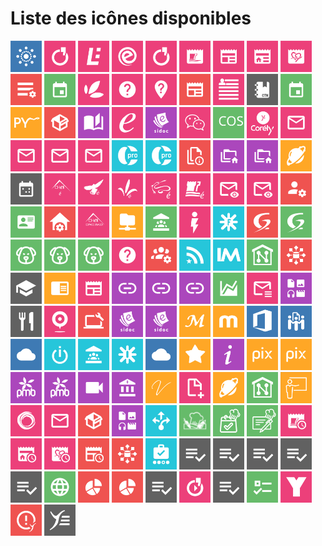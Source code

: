 # Liste des icônes disponibles

<img src="./icons/AccesOAE_RECIA.svg" alt="icon" width="50" height="50" >
<img src="./icons/accueil-cfa.svg" alt="icon" width="50" height="50" >
<img src="./icons/accueil-clg28.svg" alt="icon" width="50" height="50" >
<img src="./icons/accueil-clg37.svg" alt="icon" width="50" height="50" >
<img src="./icons/accueil-lycees.svg" alt="icon" width="50" height="50" >
<img src="./icons/ActualitesCD37.svg" alt="icon" width="50" height="50" >
<img src="./icons/ActualitesCollectivite.svg" alt="icon" width="50" height="50" >
<img src="./icons/ActualitesEtab.svg" alt="icon" width="50" height="50" >
<img src="./icons/ActualitesRegion.svg" alt="icon" width="50" height="50" >
<img src="./icons/AdminListesDiffusion.svg" alt="icon" width="50" height="50" >
<img src="./icons/AgendaKronolith.svg" alt="icon" width="50" height="50" >
<img src="./icons/agrilocal18.svg" alt="icon" width="50" height="50" >
<img src="./icons/AidePortailENT.svg" alt="icon" width="50" height="50" >
<img src="./icons/aidesInfosCFA.svg" alt="icon" width="50" height="50" >
<img src="./icons/AnnoncesRECIA.svg" alt="icon" width="50" height="50" >
<img src="./icons/annuaire.svg" alt="icon" width="50" height="50" >
<img src="./icons/CahierTexte.svg" alt="icon" width="50" height="50" >
<img src="./icons/calendar.svg" alt="icon" width="50" height="50" >
<img src="./icons/CAPYTALE.svg" alt="icon" width="50" height="50" >
<img src="./icons/Catalogue_OPSI.svg" alt="icon" width="50" height="50" >
<img src="./icons/catalogueRessources.svg" alt="icon" width="50" height="50" >
<img src="./icons/CD18extranet.svg" alt="icon" width="50" height="50" >
<img src="./icons/CDITheresePlaniol.svg" alt="icon" width="50" height="50" >
<img src="./icons/chat.svg" alt="icon" width="50" height="50" >
<img src="./icons/COS.svg" alt="icon" width="50" height="50" >
<img src="./icons/Corely.svg" alt="icon" width="50" height="50" >
<img src="./icons/CourrielAcademique.svg" alt="icon" width="50" height="50" >
<img src="./icons/CourrielEducagri.svg" alt="icon" width="50" height="50" >
<img src="./icons/CourrielEleves.svg" alt="icon" width="50" height="50" >
<img src="./icons/CourrielRECIA.svg" alt="icon" width="50" height="50" >
<img src="./icons/CPRO-STI.svg" alt="icon" width="50" height="50" >
<img src="./icons/CPRO.svg" alt="icon" width="50" height="50" >
<img src="./icons/DocENT.svg" alt="icon" width="50" height="50" >
<img src="./icons/DocumentsEtab.svg" alt="icon" width="50" height="50" >
<img src="./icons/DocumentsCollectivite.svg" alt="icon" width="50" height="50" >
<img src="./icons/EchoSpheres.svg" alt="icon" width="50" height="50" >
<img src="./icons/EDT.svg" alt="icon" width="50" height="50" >
<img src="./icons/EducationCher.svg" alt="icon" width="50" height="50" >
<img src="./icons/EducationIndre.svg" alt="icon" width="50" height="50" >
<img src="./icons/EducationLoiret.svg" alt="icon" width="50" height="50" >
<img src="./icons/EducationLoirEtCher.svg" alt="icon" width="50" height="50" >
<img src="./icons/EducationTouraine.svg" alt="icon" width="50" height="50" >
<img src="./icons/email-preview-clg37.svg" alt="icon" width="50" height="50" >
<img src="./icons/email-preview-netocentre.svg" alt="icon" width="50" height="50" >
<img src="./icons/ESCO-GLC.svg" alt="icon" width="50" height="50" >
<img src="./icons/ESCO-MCE.svg" alt="icon" width="50" height="50" >
<img src="./icons/ESCO-ParamEtab.svg" alt="icon" width="50" height="50" >
<img src="./icons/espacelUsagerCD18.svg" alt="icon" width="50" height="50" >
<img src="./icons/esup-filemanager.svg" alt="icon" width="50" height="50" >
<img src="./icons/eurecia.svg" alt="icon" width="50" height="50" >
<img src="./icons/FlashInfoEtab.svg" alt="icon" width="50" height="50" >
<img src="./icons/Folios.svg" alt="icon" width="50" height="50" >
<img src="./icons/glpi.svg" alt="icon" width="50" height="50" >
<img src="./icons/GLPI.svg" alt="icon" width="50" height="50" >
<img src="./icons/GRR2_CFA.svg" alt="icon" width="50" height="50" >
<img src="./icons/GRR2_netocentre.svg" alt="icon" width="50" height="50" >
<img src="./icons/GRR_JCoeurEleves.svg" alt="icon" width="50" height="50" >
<img src="./icons/HelpInfo.svg" alt="icon" width="50" height="50" >
<img src="./icons/I2Grouper-UI.svg" alt="icon" width="50" height="50" >
<img src="./icons/infosEtoile.svg" alt="icon" width="50" height="50" >
<img src="./icons/InstantsMetiers.svg" alt="icon" width="50" height="50" >
<img src="./icons/Intranet.svg" alt="icon" width="50" height="50" >
<img src="./icons/ITSM.svg" alt="icon" width="50" height="50" >
<img src="./icons/ItsTours_VieEtudiante.svg" alt="icon" width="50" height="50" >
<img src="./icons/LEA.svg" alt="icon" width="50" height="50" >
<img src="./icons/LettreActualites.svg" alt="icon" width="50" height="50" >
<img src="./icons/LiensEdutiles.svg" alt="icon" width="50" height="50" >
<img src="./icons/LiensUtilAgri.svg" alt="icon" width="50" height="50" >
<img src="./icons/liensUtilesCFA.svg" alt="icon" width="50" height="50" >
<img src="./icons/Limesurvey.svg" alt="icon" width="50" height="50" >
<img src="./icons/ListesDiffusion.svg" alt="icon" width="50" height="50" >
<img src="./icons/Mediacentre.svg" alt="icon" width="50" height="50" >
<img src="./icons/menuCantine.svg" alt="icon" width="50" height="50" >
<img src="./icons/MessageAccueilWoC.svg" alt="icon" width="50" height="50" >
<img src="./icons/MILycees.svg" alt="icon" width="50" height="50" >
<img src="./icons/MonCDIPLCourier.svg" alt="icon" width="50" height="50" >
<img src="./icons/MonCDI.svg" alt="icon" width="50" height="50" >
<img src="./icons/MonDesk.svg" alt="icon" width="50" height="50" >
<img src="./icons/MoodleMu.svg" alt="icon" width="50" height="50" >
<img src="./icons/MSOffice.svg" alt="icon" width="50" height="50" >
<img src="./icons/MyPads.svg" alt="icon" width="50" height="50" >
<img src="./icons/Nextcloud.svg" alt="icon" width="50" height="50" >
<img src="./icons/OBII.svg" alt="icon" width="50" height="50" >
<img src="./icons/OffresStages45.svg" alt="icon" width="50" height="50" >
<img src="./icons/OnisepServices.svg" alt="icon" width="50" height="50" >
<img src="./icons/OwnCloud_RECIA.svg" alt="icon" width="50" height="50" >
<img src="./icons/pearltrees.svg" alt="icon" width="50" height="50" >
<img src="./icons/PIA.svg" alt="icon" width="50" height="50" >
<img src="./icons/pix-externe.svg" alt="icon" width="50" height="50" >
<img src="./icons/pix.svg" alt="icon" width="50" height="50" >
<img src="./icons/PMB_LesCharmilles.svg" alt="icon" width="50" height="50" >
<img src="./icons/PMB.svg" alt="icon" width="50" height="50" >
<img src="./icons/pod.svg" alt="icon" width="50" height="50" >
<img src="./icons/PortailArenA.svg" alt="icon" width="50" height="50" >
<img src="./icons/projetVoltaire-ITSTours.svg" alt="icon" width="50" height="50" >
<img src="./icons/PublicationContenus.svg" alt="icon" width="50" height="50" >
<img src="./icons/Pydio36.svg" alt="icon" width="50" height="50" >
<img src="./icons/RCVLextranet.svg" alt="icon" width="50" height="50" >
<img src="./icons/RCVLformation.svg" alt="icon" width="50" height="50" >
<img src="./icons/RCVLneeria.svg" alt="icon" width="50" height="50" >
<img src="./icons/RCVLwebmail.svg" alt="icon" width="50" height="50" >
<img src="./icons/referentielLogicielsColleges.svg" alt="icon" width="50" height="50" >
<img src="./icons/RessourcesNumeriques.svg" alt="icon" width="50" height="50" >
<img src="./icons/RessourcesOrientationLycees.svg" alt="icon" width="50" height="50" >
<img src="./icons/RestoGest.svg" alt="icon" width="50" height="50" >
<img src="./icons/RestoResa.svg" alt="icon" width="50" height="50" >
<img src="./icons/RestoTarif.svg" alt="icon" width="50" height="50" >
<img src="./icons/ResumeActualitesCD37.svg" alt="icon" width="50" height="50" >
<img src="./icons/ResumeActualitesEtab.svg" alt="icon" width="50" height="50" >
<img src="./icons/ResumeActualitesRegion.svg" alt="icon" width="50" height="50" >
<img src="./icons/ResumeInfosENT.svg" alt="icon" width="50" height="50" >
<img src="./icons/RTX.svg" alt="icon" width="50" height="50" >
<img src="./icons/SACoche.svg" alt="icon" width="50" height="50" >
<img src="./icons/SconetNotes_chefetab.svg" alt="icon" width="50" height="50" >
<img src="./icons/SconetNotes_peda.svg" alt="icon" width="50" height="50" >
<img src="./icons/SconetNotes.svg" alt="icon" width="50" height="50" >
<img src="./icons/SconetNotes_viesco.svg" alt="icon" width="50" height="50" >
<img src="./icons/SiecleVieScolaire.svg" alt="icon" width="50" height="50" >
<img src="./icons/SiteEtablissement.svg" alt="icon" width="50" height="50" >
<img src="./icons/Statistiques_CFA.svg" alt="icon" width="50" height="50" >
<img src="./icons/Statistiques.svg" alt="icon" width="50" height="50" >
<img src="./icons/Teleservices.svg" alt="icon" width="50" height="50" >
<img src="./icons/VideoNOCWPP.svg" alt="icon" width="50" height="50" >
<img src="./icons/VieScolaire.svg" alt="icon" width="50" height="50" >
<img src="./icons/Yakforms.svg" alt="icon" width="50" height="50" >
<img src="./icons/YEPS.svg" alt="icon" width="50" height="50" >
<img src="./icons/YmagLog.svg" alt="icon" width="50" height="50" >
<img src="./icons/Ypareo.svg" alt="icon" width="50" height="50" >
